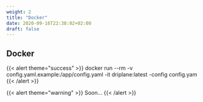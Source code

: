 ```yaml
---
weight: 2
title: "Docker"
date: 2020-09-16T22:38:02+02:00
draft: false
---
```


## Docker


{{< alert theme="success" >}}
docker run --rm -v config.yaml.example:/app/config.yaml -it driplane:latest -config config.yam
{{< /alert >}}

{{< alert theme="warning" >}}
Soon...
{{< /alert >}} 
